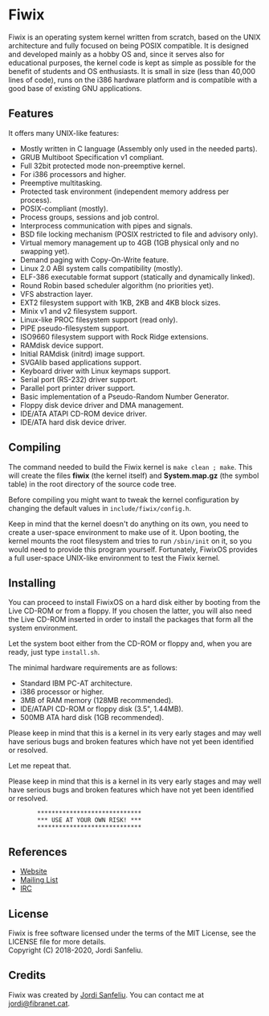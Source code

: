 Fiwix
=====
Fiwix is an operating system kernel written from scratch, based on the UNIX architecture and fully focused on being POSIX compatible. It is designed and developed mainly as a hobby OS and, since it serves also for educational purposes, the kernel code is kept as simple as possible for the benefit of students and OS enthusiasts. It is small in size (less than 40,000 lines of code), runs on the i386 hardware platform and is compatible with a good base of existing GNU applications.

Features
--------
It offers many UNIX-like features:

 - Mostly written in C language (Assembly only used in the needed parts).
 - GRUB Multiboot Specification v1 compliant.
 - Full 32bit protected mode non-preemptive kernel.
 - For i386 processors and higher.
 - Preemptive multitasking.
 - Protected task environment (independent memory address per process).
 - POSIX-compliant (mostly).
 - Process groups, sessions and job control.
 - Interprocess communication with pipes and signals.
 - BSD file locking mechanism (POSIX restricted to file and advisory only).
 - Virtual memory management up to 4GB (1GB physical only and no swapping yet).
 - Demand paging with Copy-On-Write feature.
 - Linux 2.0 ABI system calls compatibility (mostly).
 - ELF-386 executable format support (statically and dynamically linked).
 - Round Robin based scheduler algorithm (no priorities yet).
 - VFS abstraction layer.
 - EXT2 filesystem support with 1KB, 2KB and 4KB block sizes.
 - Minix v1 and v2 filesystem support.
 - Linux-like PROC filesystem support (read only).
 - PIPE pseudo-filesystem support.
 - ISO9660 filesystem support with Rock Ridge extensions.
 - RAMdisk device support.
 - Initial RAMdisk (initrd) image support.
 - SVGAlib based applications support.
 - Keyboard driver with Linux keymaps support.
 - Serial port (RS-232) driver support.
 - Parallel port printer driver support.
 - Basic implementation of a Pseudo-Random Number Generator.
 - Floppy disk device driver and DMA management.
 - IDE/ATA ATAPI CD-ROM device driver.
 - IDE/ATA hard disk device driver.

Compiling
---------
The command needed to build the Fiwix kernel is `make clean ; make`.  This will create the files **fiwix** (the kernel itself) and **System.map.gz** (the symbol table) in the root directory of the source code tree.

Before compiling you might want to tweak the kernel configuration by changing the default values in `include/fiwix/config.h`.

Keep in mind that the kernel doesn't do anything on its own, you need to create a user-space environment to make use of it. Upon booting, the kernel mounts the root filesystem and tries to run `/sbin/init` on it, so you would need to provide this program yourself.  Fortunately, FiwixOS provides a full user-space UNIX-like environment to test the Fiwix kernel.

Installing
----------
You can proceed to install FiwixOS on a hard disk either by booting from the Live CD-ROM or from a floppy. If you chosen the latter, you will also need the Live CD-ROM inserted in order to install the packages that form all the system environment.

Let the system boot either from the CD-ROM or floppy and, when you are ready, just type `install.sh`.

The minimal hardware requirements are as follows:

 - Standard IBM PC-AT architecture.
 - i386 processor or higher.
 - 3MB of RAM memory (128MB recommended).
 - IDE/ATAPI CD-ROM or floppy disk (3.5", 1.44MB).
 - 500MB ATA hard disk (1GB recommended).

Please keep in mind that this is a kernel in its very early stages and may well have serious bugs and broken features which have not yet been identified or resolved.

Let me repeat that.

Please keep in mind that this is a kernel in its very early stages and may well have serious bugs and broken features which have not yet been identified or resolved.

			*****************************
			*** USE AT YOUR OWN RISK! ***
			*****************************

References
----------
- [Website](https://www.fiwix.org)
- [Mailing List](https://lists.sourceforge.net/lists/listinfo/fiwix-general)
- [IRC](https://webchat.freenode.net/?channels=fiwix)

License
-------
Fiwix is free software licensed under the terms of the MIT License, see the LICENSE file for more details.  
Copyright (C) 2018-2020, Jordi Sanfeliu.

Credits
-------
Fiwix was created by [Jordi Sanfeliu](https://www.fibranet.cat).
You can contact me at [jordi@fibranet.cat](mailto:jordi@fibranet.cat).

